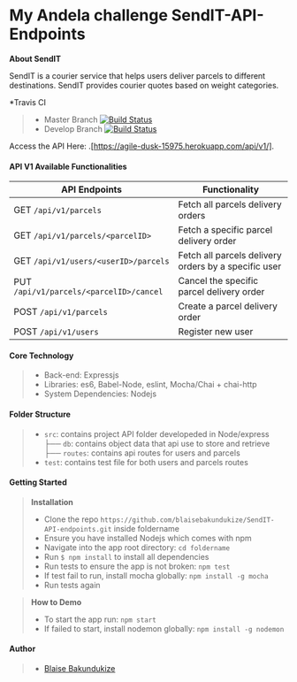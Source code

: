# My Andela challenge SendIT-API-Endpoints

**About SendIT**

SendIT is a courier service that helps users deliver parcels to different destinations. SendIT provides courier quotes based on weight categories.


*Travis CI
> - Master Branch [![Build Status](https://travis-ci.org/blaisebakundukize/SendIT-API-endpoints.svg?branch=master)](https://travis-ci.org/blaisebakundukize/SendIT-API-endpoints)
> - Develop Branch [![Build Status](https://travis-ci.org/blaisebakundukize/SendIT-API-endpoints.svg?branch=develop)](https://travis-ci.org/blaisebakundukize/SendIT-API-endpoints)

Access the API Here: .[https://agile-dusk-15975.herokuapp.com/api/v1/].

#### API V1 Available Functionalities

| API Endpoints | Functionality |
| ---| ---|
| GET `/api/v1/parcels` | Fetch all parcels delivery orders |
| GET `/api/v1/parcels/<parcelID>` | Fetch a specific parcel delivery order |
| GET `/api/v1/users/<userID>/parcels` | Fetch all parcels delivery orders by a specific user |
| PUT `/api/v1/parcels/<parcelID>/cancel` | Cancel the specific parcel delivery order |
| POST `/api/v1/parcels` | Create a parcel delivery order |
| POST `/api/v1/users` | Register new user |

#### Core Technology
> - Back-end: Expressjs
> - Libraries: es6, Babel-Node, eslint, Mocha/Chai + chai-http
> - System Dependencies: Nodejs

#### Folder Structure
> - `src`: contains project API folder developeded in Node/express
      ├── `db`: contains object data that api use to store and retrieve
      ├── `routes`: contains api routes for users and parcels
> - `test`: contains test file for both users and parcels routes

#### Getting Started
> **Installation**
> - Clone the repo `https://github.com/blaisebakundukize/SendIT-API-endpoints.git` inside foldername
> - Ensure you have installed Nodejs which comes with npm
> - Navigate into the app root directory: `cd foldername`
> - Run `$ npm install` to install all dependencies
> - Run tests to ensure the app is not broken: `npm test`
> - If test fail to run, install mocha globally: `npm install -g mocha`
> - Run tests again

> **How to Demo**
> - To start the app run: `npm start`
> - If failed to start, install nodemon globally: `npm install -g nodemon`

#### Author
> - [Blaise Bakundukize](https://github.com/blaisebakundukize)
